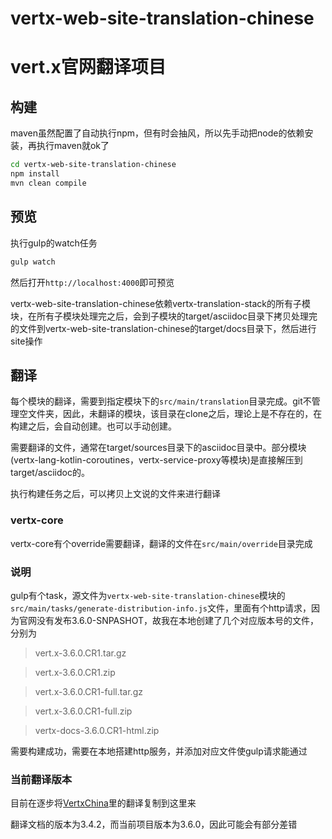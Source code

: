 # vertx-web-site-translation-chinese

# vert.x官网翻译项目 

## 构建

maven虽然配置了自动执行npm，但有时会抽风，所以先手动把node的依赖安装，再执行maven就ok了
```bash
cd vertx-web-site-translation-chinese
npm install
mvn clean compile
```

## 预览

执行gulp的watch任务
```bash
gulp watch
```
然后打开`http://localhost:4000`即可预览

vertx-web-site-translation-chinese依赖vertx-translation-stack的所有子模块，在所有子模块处理完之后，会到子模块的target/asciidoc目录下拷贝处理完的文件到vertx-web-site-translation-chinese的target/docs目录下，然后进行site操作

## 翻译

每个模块的翻译，需要到指定模块下的`src/main/translation`目录完成。git不管理空文件夹，因此，未翻译的模块，该目录在clone之后，理论上是不存在的，在构建之后，会自动创建。也可以手动创建。

需要翻译的文件，通常在target/sources目录下的asciidoc目录中。部分模块(vertx-lang-kotlin-coroutines，vertx-service-proxy等模块)是直接解压到target/asciidoc的。

执行构建任务之后，可以拷贝上文说的文件来进行翻译

### vertx-core

vertx-core有个override需要翻译，翻译的文件在`src/main/override`目录完成

### 说明

gulp有个task，源文件为`vertx-web-site-translation-chinese`模块的`src/main/tasks/generate-distribution-info.js`文件，里面有个http请求，因为官网没有发布3.6.0-SNPASHOT，故我在本地创建了几个对应版本号的文件，分别为
>vert.x-3.6.0.CR1.tar.gz

>vert.x-3.6.0.CR1.zip

>vert.x-3.6.0.CR1-full.tar.gz

>vert.x-3.6.0.CR1-full.zip

>vertx-docs-3.6.0.CR1-html.zip

需要构建成功，需要在本地搭建http服务，并添加对应文件使gulp请求能通过

### 当前翻译版本

目前在逐步将[VertxChina](https://github.com/VertxChina/vertx-translation-chinese)里的翻译复制到这里来

翻译文档的版本为3.4.2，而当前项目版本为3.6.0，因此可能会有部分差错
